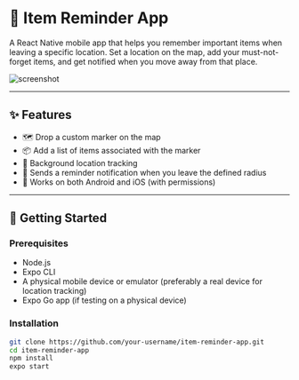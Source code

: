 # 📍 Item Reminder App

A React Native mobile app that helps you remember important items when leaving a specific location. Set a location on the map, add your must-not-forget items, and get notified when you move away from that place.

![screenshot](./assets/screenshot.png)

---

## ✨ Features

- 🗺 Drop a custom marker on the map
- 📦 Add a list of items associated with the marker
- 📍 Background location tracking
- 🔔 Sends a reminder notification when you leave the defined radius
- 📱 Works on both Android and iOS (with permissions)

---

## 🚀 Getting Started

### Prerequisites

- Node.js
- Expo CLI
- A physical mobile device or emulator (preferably a real device for location tracking)
- Expo Go app (if testing on a physical device)

### Installation

```bash
git clone https://github.com/your-username/item-reminder-app.git
cd item-reminder-app
npm install
expo start
```
